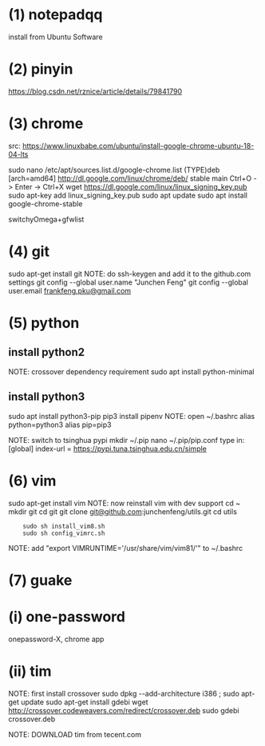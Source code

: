 # (1) notepadqq
install from Ubuntu Software

# (2) pinyin
https://blog.csdn.net/rznice/article/details/79841790

# (3) chrome
src: https://www.linuxbabe.com/ubuntu/install-google-chrome-ubuntu-18-04-lts

sudo nano /etc/apt/sources.list.d/google-chrome.list
(TYPE)deb [arch=amd64] http://dl.google.com/linux/chrome/deb/ stable main
Ctrl+O -> Enter -> Ctrl+X
        wget https://dl.google.com/linux/linux_signing_key.pub
        sudo apt-key add linux_signing_key.pub
        sudo apt update
        sudo apt install google-chrome-stable

switchyOmega+gfwlist

# (4) git
sudo apt-get install git
NOTE: do ssh-keygen and add it to the github.com settings
        git config --global user.name "Junchen Feng"
        git config --global user.email frankfeng.pku@gmail.com

# (5) python
## install python2
NOTE: crossover dependency requirement
sudo apt install python-minimal
## install python3 
sudo apt install python3-pip
pip3 install pipenv
NOTE: open ~/.bashrc
alias python=python3
alias pip=pip3

NOTE: switch to tsinghua pypi
mkdir ~/.pip
nano ~/.pip/pip.conf
type in:
		[global]
		index-url = https://pypi.tuna.tsinghua.edu.cn/simple

# (6) vim
sudo apt-get install vim
NOTE: now reinstall vim with dev support
cd ~
mkdir git
cd git
git clone git@github.com:junchenfeng/utils.git
cd utils

        sudo sh install_vim8.sh
        sudo sh config_vimrc.sh

NOTE: add "export VIMRUNTIME='/usr/share/vim/vim81/'" to ~/.bashrc 


# (7) guake

# (i) one-password
onepassword-X, chrome app

# (ii) tim
NOTE: first install crossover
sudo dpkg --add-architecture i386 ; sudo apt-get update
sudo apt-get install gdebi
wget http://crossover.codeweavers.com/redirect/crossover.deb
sudo gdebi crossover.deb

NOTE: DOWNLOAD tim from tecent.com




